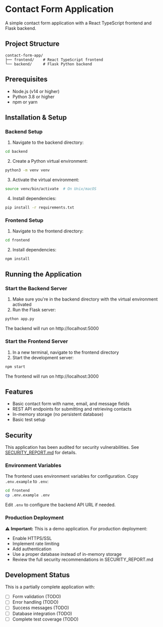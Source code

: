 # Contact Form Application

A simple contact form application with a React TypeScript frontend and Flask backend.

## Project Structure

```
contact-form-app/
├── frontend/    # React TypeScript frontend
└── backend/     # Flask Python backend
```

## Prerequisites

- Node.js (v14 or higher)
- Python 3.8 or higher
- npm or yarn

## Installation & Setup

### Backend Setup

1. Navigate to the backend directory:
```bash
cd backend
```

2. Create a Python virtual environment:
```bash
python3 -m venv venv
```

3. Activate the virtual environment:
```bash
source venv/bin/activate  # On Unix/macOS
```

4. Install dependencies:
```bash
pip install -r requirements.txt
```

### Frontend Setup

1. Navigate to the frontend directory:
```bash
cd frontend
```

2. Install dependencies:
```bash
npm install
```

## Running the Application

### Start the Backend Server

1. Make sure you're in the backend directory with the virtual environment activated
2. Run the Flask server:
```bash
python app.py
```
The backend will run on http://localhost:5000

### Start the Frontend Server

1. In a new terminal, navigate to the frontend directory
2. Start the development server:
```bash
npm start
```
The frontend will run on http://localhost:3000

## Features

- Basic contact form with name, email, and message fields
- REST API endpoints for submitting and retrieving contacts
- In-memory storage (no persistent database)
- Basic test setup

## Security

This application has been audited for security vulnerabilities. See [SECURITY_REPORT.md](../SECURITY_REPORT.md) for details.

### Environment Variables

The frontend uses environment variables for configuration. Copy `.env.example` to `.env`:

```bash
cd frontend
cp .env.example .env
```

Edit `.env` to configure the backend API URL if needed.

### Production Deployment

⚠️ **Important:** This is a demo application. For production deployment:
- Enable HTTPS/SSL
- Implement rate limiting
- Add authentication
- Use a proper database instead of in-memory storage
- Review the full security recommendations in SECURITY_REPORT.md

## Development Status

This is a partially complete application with:
- [ ] Form validation (TODO)
- [ ] Error handling (TODO)
- [ ] Success messages (TODO)
- [ ] Database integration (TODO)
- [ ] Complete test coverage (TODO)
